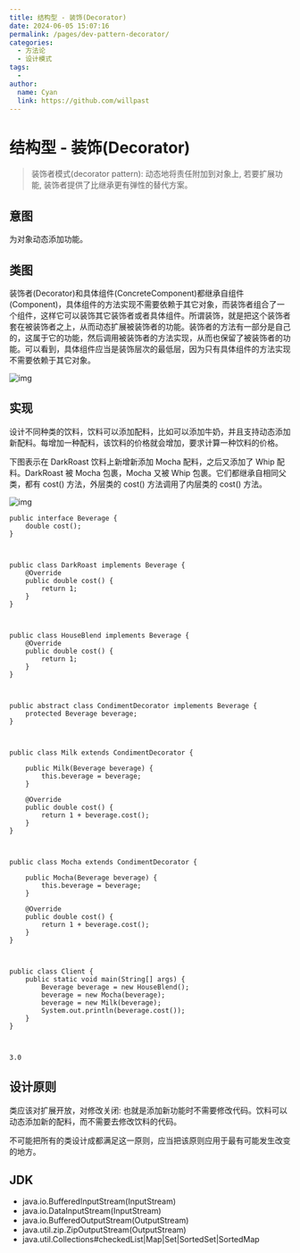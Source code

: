 ```yaml
---
title: 结构型 - 装饰(Decorator)
date: 2024-06-05 15:07:16
permalink: /pages/dev-pattern-decorator/
categories:
  - 方法论
  - 设计模式
tags:
  - 
author: 
  name: Cyan
  link: https://github.com/willpast
---
```

# 结构型 - 装饰(Decorator)

> 装饰者模式(decorator pattern): 动态地将责任附加到对象上, 若要扩展功能, 装饰者提供了比继承更有弹性的替代方案。


## 意图

为对象动态添加功能。

## 类图

装饰者(Decorator)和具体组件(ConcreteComponent)都继承自组件(Component)，具体组件的方法实现不需要依赖于其它对象，而装饰者组合了一个组件，这样它可以装饰其它装饰者或者具体组件。所谓装饰，就是把这个装饰者套在被装饰者之上，从而动态扩展被装饰者的功能。装饰者的方法有一部分是自己的，这属于它的功能，然后调用被装饰者的方法实现，从而也保留了被装饰者的功能。可以看到，具体组件应当是装饰层次的最低层，因为只有具体组件的方法实现不需要依赖于其它对象。

![img](https://cdn.jsdelivr.net/gh/willpast/image/blog/ka_java/137c593d-0a9e-47b8-a9e6-b71f540b82dd.png)

## 实现

设计不同种类的饮料，饮料可以添加配料，比如可以添加牛奶，并且支持动态添加新配料。每增加一种配料，该饮料的价格就会增加，要求计算一种饮料的价格。

下图表示在 DarkRoast 饮料上新增新添加 Mocha 配料，之后又添加了 Whip 配料。DarkRoast 被 Mocha 包裹，Mocha 又被
Whip 包裹。它们都继承自相同父类，都有 cost() 方法，外层类的 cost() 方法调用了内层类的 cost() 方法。

![img](https://cdn.jsdelivr.net/gh/willpast/image/blog/ka_java/c9cfd600-bc91-4f3a-9f99-b42f88a5bb24.jpg)

    
    
    public interface Beverage {
        double cost();
    }
    
    
    
    public class DarkRoast implements Beverage {
        @Override
        public double cost() {
            return 1;
        }
    }
    
    
    
    public class HouseBlend implements Beverage {
        @Override
        public double cost() {
            return 1;
        }
    }
    
    
    
    public abstract class CondimentDecorator implements Beverage {
        protected Beverage beverage;
    }
    
    
    
    public class Milk extends CondimentDecorator {
    
        public Milk(Beverage beverage) {
            this.beverage = beverage;
        }
    
        @Override
        public double cost() {
            return 1 + beverage.cost();
        }
    }
    
    
    
    public class Mocha extends CondimentDecorator {
    
        public Mocha(Beverage beverage) {
            this.beverage = beverage;
        }
    
        @Override
        public double cost() {
            return 1 + beverage.cost();
        }
    }
    
    
    
    public class Client {
        public static void main(String[] args) {
            Beverage beverage = new HouseBlend();
            beverage = new Mocha(beverage);
            beverage = new Milk(beverage);
            System.out.println(beverage.cost());
        }
    }
    
    
    
    3.0
    

## 设计原则

类应该对扩展开放，对修改关闭: 也就是添加新功能时不需要修改代码。饮料可以动态添加新的配料，而不需要去修改饮料的代码。

不可能把所有的类设计成都满足这一原则，应当把该原则应用于最有可能发生改变的地方。

## JDK

  * java.io.BufferedInputStream(InputStream)
  * java.io.DataInputStream(InputStream)
  * java.io.BufferedOutputStream(OutputStream)
  * java.util.zip.ZipOutputStream(OutputStream)
  * java.util.Collections#checkedList|Map|Set|SortedSet|SortedMap


